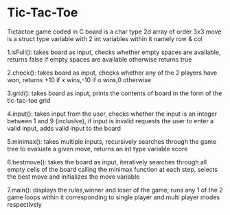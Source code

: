 # Tic-Tac-Toe
Tictactoe game coded in C
board is a char type 2d array of order 3x3
move is a struct type variable with 2 int variables within it namely row & col

1.isFull():
takes board as input,
checks whether empty spaces are available,
returns false if empty spaces are available otherwise returns true

2.check():
takes board as input,
checks whether any of the 2 players have won,
returns +10 if x wins,-10 if o wins,0 otherwise

3.grid():
takes board as input,
prints the contents of board in the form of the tic-tac-toe grid

4.input():
takes input from the user,
checks whether the input is an integer between 1 and 9 (inclusive),
if input is invalid requests the user to enter a valid input, 
adds valid input to the board

5.minimax():
takes multiple inputs,
recursively searches through the game tree to evaluate a given move,
returns an int type variable score

6.bestmove():
takes the board as input, 
iteratively searches through all empty cells of the board calling the minimax function at each step,
selects the best move and initializes the move variable

7.main():
displays the rules,winner and loser of the game,
runs any 1 of the 2 game loops within it corresponding to single player and multi player modes respectively 
